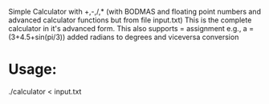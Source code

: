 Simple Calculator with +,-,/,* (with BODMAS and floating point numbers and advanced calculator functions but from file input.txt)
This is the complete calculator in it's advanced form.
This also supports = assignment
e.g., a = (3+4.5+sin(pi/3))
added radians to degrees and viceversa conversion

# Usage:

./calculator < input.txt
